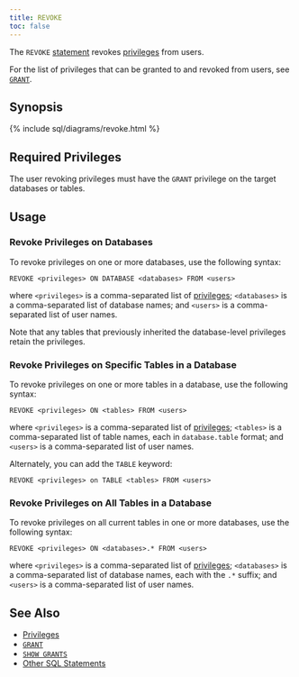 ```yaml
---
title: REVOKE
toc: false
---
```


The `REVOKE` [statement](sql-statements.html) revokes [privileges](privileges.html) from users.

For the list of privileges that can be granted to and revoked from users, see [`GRANT`](grant.html).

<div id="toc"></div>

## Synopsis

{% include sql/diagrams/revoke.html %}

## Required Privileges

The user revoking privileges must have the `GRANT` privilege on the target databases or tables.  

## Usage

### Revoke Privileges on Databases

To revoke privileges on one or more databases, use the following syntax:

~~~
REVOKE <privileges> ON DATABASE <databases> FROM <users>
~~~

where `<privileges>` is a comma-separated list of [privileges](#supported-privileges); `<databases>` is a comma-separated list of database names; and `<users>` is a comma-separated list of user names.

Note that any tables that previously inherited the database-level privileges retain the privileges. 

### Revoke Privileges on Specific Tables in a Database

To revoke privileges on one or more tables in a database, use the following syntax:

~~~
REVOKE <privileges> ON <tables> FROM <users>
~~~

where `<privileges>` is a comma-separated list of [privileges](#supported-privileges); `<tables>` is a comma-separated list of table names, each in `database.table` format; and `<users>` is a comma-separated list of user names.

Alternately, you can add the `TABLE` keyword:

~~~
REVOKE <privileges> on TABLE <tables> FROM <users>
~~~

### Revoke Privileges on All Tables in a Database

To revoke privileges on all current tables in one or more databases, use the following syntax:

~~~
REVOKE <privileges> ON <databases>.* FROM <users>
~~~

where `<privileges>` is a comma-separated list of [privileges](#supported-privileges); `<databases>` is a comma-separated list of database names, each with the `.*` suffix; and `<users>` is a comma-separated list of user names. 

## See Also

- [Privileges](privileges.html)
- [`GRANT`](grant.html)
- [`SHOW GRANTS`](show-grants.html)
- [Other SQL Statements](sql-statements.html)